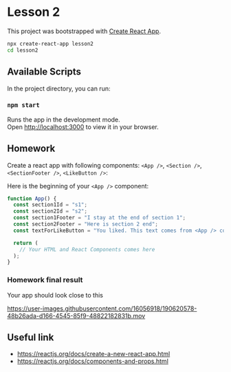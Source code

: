 # Lesson 2

This project was bootstrapped with [Create React App](https://github.com/facebook/create-react-app).

```bash
npx create-react-app lesson2
cd lesson2
```

## Available Scripts

In the project directory, you can run:

### `npm start`

Runs the app in the development mode.\
Open [http://localhost:3000](http://localhost:3000) to view it in your browser.

## Homework

Create a react app with following components: `<App />`, `<Section />`, `<SectionFooter />`,  `<LikeButton />`:

Here is the beginning of your `<App />` component:

```jsx
function App() {
  const section1Id = "s1";
  const section2Id = "s2";
  const section1Footer = "I stay at the end of section 1";
  const section2Footer = "Here is section 2 end";
  const textForLikeButton = "You liked. This text comes from <App /> component!"

  return (
    // Your HTML and React Components comes here
  );
}

```

### Homework final result

Your app should look close to this

https://user-images.githubusercontent.com/16056918/190620578-48b26ada-d166-4545-85f9-48822182831b.mov

## Useful link

- https://reactjs.org/docs/create-a-new-react-app.html
- https://reactjs.org/docs/components-and-props.html
